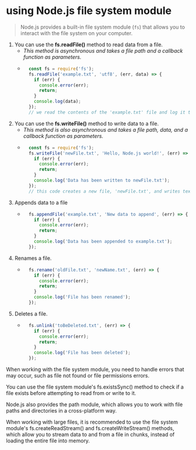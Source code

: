 
# using Node.js file system module

> Node.js provides a built-in file system module (`fs`) that allows you to interact with the file system on your computer.

1. You can use the **fs.readFile()** method to read data from a file.
    + _This method is asynchronous and takes a file path and a callback function as parameters._
    + ```javascript
        const fs = require('fs');
        fs.readFile('example.txt', 'utf8', (err, data) => {
          if (err) {
            console.error(err);
            return;
          }
          console.log(data);
        });
        // we read the contents of the 'example.txt' file and log it to the console
      ```
2. You can use the **fs.writeFile()** method to write data to a file.
    + _This method is also asynchronous and takes a file path, data, and a callback function as parameters._
    + ```javascript
        const fs = require('fs');
        fs.writeFile('newFile.txt', 'Hello, Node.js world!', (err) => {
          if (err) {
            console.error(err);
            return;
          }
          console.log('Data has been written to newFile.txt');
        });
        // this code creates a new file, 'newFile.txt', and writes text to it.
      ```
3. Appends data to a file
    + ```javascript
        fs.appendFile('example.txt', 'New data to append', (err) => {
          if (err) {
            console.error(err);
            return;
          }
          console.log('Data has been appended to example.txt');
        });
      ```
4. Renames a file.
    + ```javascript
        fs.rename('oldFile.txt', 'newName.txt', (err) => {
          if (err) {
            console.error(err);
            return;
          }
          console.log('File has been renamed');
        });
      ```
5. Deletes a file.
    + ```javascript
        fs.unlink('toBeDeleted.txt', (err) => {
          if (err) {
            console.error(err);
            return;
          }
          console.log('File has been deleted');
        });
      ```



When working with the file system module, you need to handle errors that may occur, such as file not found or file permissions errors.

You can use the file system module's fs.existsSync() method to check if a file exists before attempting to read from or write to it.

Node.js also provides the path module, which allows you to work with file paths and directories in a cross-platform way.

When working with large files, it is recommended to use the file system module's fs.createReadStream() and fs.createWriteStream() methods, which allow you to stream data to and from a file in chunks, instead of loading the entire file into memory.
